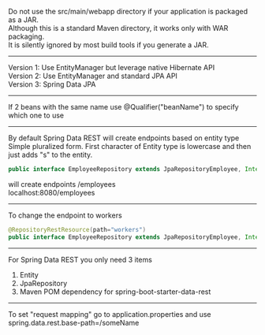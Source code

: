 Do not use the src/main/webapp directory if your application is packaged as a JAR.  
Although this is a standard Maven directory, it works only with WAR packaging.  
It is silently ignored by most build tools if you generate a JAR.  
___
Version 1: Use EntityManager but leverage native Hibernate API  
Version 2: Use EntityManager and standard JPA API  
Version 3: Spring Data JPA  
___
If 2 beans with the same name use @Qualifier("beanName") to specify which one to use
___
By default Spring Data REST will create endpoints based on entity type  
Simple pluralized form. First character of Entity type is lowercase and then just adds "s" to the entity.  
```java
public interface EmployeeRepository extends JpaRepositoryEmployee, Integer> {} 
```  
will create endpoints /employees  
localhost:8080/employees  
___
To change the endpoint to workers
```java
@RepositoryRestResource(path="workers")
public interface EmployeeRepository extends JpaRepositoryEmployee, Integer> {}
```

___
For Spring Data REST you only need 3 items  
1. Entity
2. JpaRepository
3. Maven POM dependency for spring-boot-starter-data-rest
___
To set "request mapping" go to application.properties and use spring.data.rest.base-path=/someName